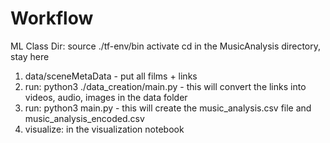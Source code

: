 # Workflow

ML Class Dir: source ./tf-env/bin activate
cd in the MusicAnalysis directory, stay here

1. data/sceneMetaData - put all films + links
2. run: python3 ./data_creation/main.py - this will convert the links into videos, audio, images in the data folder
3. run: python3 main.py - this will create the music_analysis.csv file and music_analysis_encoded.csv
4. visualize: in the visualization notebook
